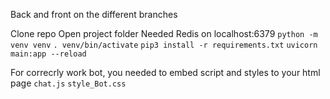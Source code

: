 Back and front on the different branches

Clone repo
Open project folder
Needed Redis on localhost:6379
`python -m venv venv`
`. venv/bin/activate`
`pip3 install -r requirements.txt`
`uvicorn main:app --reload`

For correcrly work bot, you needed to embed script and styles to your html page
`chat.js`
`style_Bot.css`
